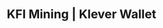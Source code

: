 ---
# page title
title_page: "Labor"
# meta title
title: "KFI Mining | Klever Wallet"
# meta description
description : "Cupidatat non proident sunt culpa qui officia deserunt mollit <br> anim idest laborum sed ut perspiciatis."
---